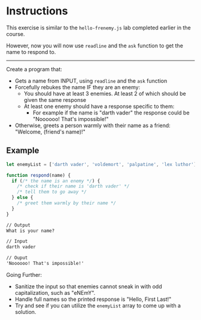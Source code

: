 # Instructions

This exercise is similar to the `hello-frenemy.js` lab completed earlier in the course. 

However, now you will now use `readline` and the `ask` function to get the name to respond to.

---

Create a program that:

* Gets a name from INPUT, using `readline` and the `ask` function
* Forcefully rebukes the name IF they are an enemy:
  * You should have at least 3 enemies. At least 2 of which should be given the same response
  * At least one enemy should have a response specific to them:
    * For example if the name is "darth vader" the response could be "Noooooo! That's impossible!"
* Otherwise, greets a person warmly with their name as a friend: "Welcome, (friend's name)!"

## Example

```js
let enemyList = ['darth vader', 'voldemort', 'palpatine', 'lex luthor'];

function respond(name) {
  if (/* the name is an enemy */) {
    /* check if their name is 'darth vader' */
    /* tell them to go away */
  } else {
    /* greet them warmly by their name */
  }
}
```

```txt
// Output
What is your name?

// Input
darth vader

// Ouput
'Noooooo! That's impossible!'
```

Going Further:

* Sanitize the input so that enemies cannot sneak in with odd capitalization, such as "eNEmY".
* Handle full names so the printed response is "Hello, First Last!"
* Try and see if you can utilize the `enemyList` array to come up with a solution.